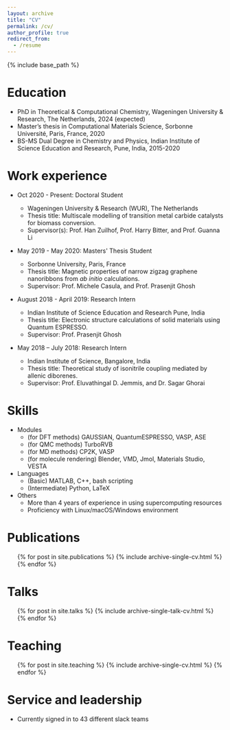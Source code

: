```yaml
---
layout: archive
title: "CV"
permalink: /cv/
author_profile: true
redirect_from:
  - /resume
---
```


{% include base_path %}

Education
======
* PhD in Theoretical &amp; Computational Chemistry, Wageningen University &amp; Research, The Netherlands, 2024 (expected)
* Master’s thesis in Computational Materials Science, Sorbonne Université, Paris, France, 2020
* BS-MS Dual Degree in Chemistry and Physics, Indian Institute of Science Education and Research, Pune, India, 2015-2020

Work experience
======
* Oct 2020 - Present: Doctoral Student
  * Wageningen University &amp; Research (WUR), The Netherlands
  * Thesis title: Multiscale modelling of transition metal carbide catalysts for biomass conversion.
  * Supervisor(s): Prof. Han Zuilhof, Prof. Harry Bitter, and Prof. Guanna Li

* May 2019 - May 2020: Masters' Thesis Student
  * Sorbonne University, Paris, France
  * Thesis title: Magnetic properties of narrow zigzag graphene nanoribbons from <em>ab initio</em> calculations.
  * Supervisor: Prof. Michele Casula, and Prof. Prasenjit Ghosh

* August 2018 - April 2019: Research Intern
  * Indian Institute of Science Education and Research Pune, India
  * Thesis title: Electronic structure calculations of solid materials using Quantum ESPRESSO.
  * Supervisor: Prof. Prasenjit Ghosh

* May 2018 – July 2018: Research Intern
  * Indian Institute of Science, Bangalore, India
  * Thesis title: Theoretical study of isonitrile coupling mediated by allenic diborenes.
  * Supervisor: Prof. Eluvathingal D. Jemmis, and Dr. Sagar Ghorai
  
Skills
======
* Modules
  * (for DFT methods) GAUSSIAN, QuantumESPRESSO, VASP, ASE
  * (for QMC methods) TurboRVB
  * (for MD methods) CP2K, VASP
  * (for molecule rendering) Blender, VMD, Jmol, Materials Studio, VESTA
* Languages
  * (Basic) MATLAB, C++, bash scripting
  * (Intermediate) Python, LaTeX
* Others
  * More than 4 years of experience in using supercomputing resources
  * Proficiency with Linux/macOS/Windows environment

Publications
======
  <ul>{% for post in site.publications %}
    {% include archive-single-cv.html %}
  {% endfor %}</ul>
  
Talks
======
  <ul>{% for post in site.talks %}
    {% include archive-single-talk-cv.html %}
  {% endfor %}</ul>
  
Teaching
======
  <ul>{% for post in site.teaching %}
    {% include archive-single-cv.html %}
  {% endfor %}</ul>
  
Service and leadership
======
* Currently signed in to 43 different slack teams
